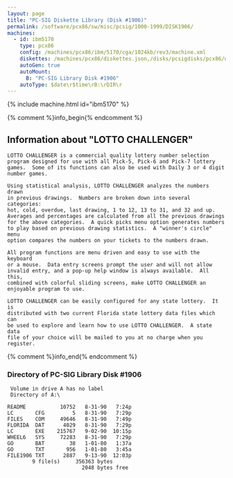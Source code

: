 ```yaml
---
layout: page
title: "PC-SIG Diskette Library (Disk #1906)"
permalink: /software/pcx86/sw/misc/pcsig/1000-1999/DISK1906/
machines:
  - id: ibm5170
    type: pcx86
    config: /machines/pcx86/ibm/5170/cga/1024kb/rev3/machine.xml
    diskettes: /machines/pcx86/diskettes.json,/disks/pcsigdisks/pcx86/diskettes.json
    autoGen: true
    autoMount:
      B: "PC-SIG Library Disk #1906"
    autoType: $date\r$time\rB:\rDIR\r
---
```


{% include machine.html id="ibm5170" %}

{% comment %}info_begin{% endcomment %}

## Information about "LOTTO CHALLENGER"

    LOTTO CHALLENGER is a commercial quality lottery number selection
    program designed for use with all Pick-5, Pick-6 and Pick-7 lottery
    games.  Some of its functions can also be used with Daily 3 or 4 digit
    number games.
    
    Using statistical analysis, LOTTO CHALLENGER analyzes the numbers drawn
    in previous drawings.  Numbers are broken down into several categories:
    hot, cold, overdue, last drawing, 1 to 12, 13 to 31, and 32 and up.
    Averages and percentages are calculated from all the previous drawings
    for the above categories.  A quick picks menu option generates numbers
    to play based on previous drawing statistics.  A "winner's circle" menu
    option compares the numbers on your tickets to the numbers drawn.
    
    All program functions are menu driven and easy to use with the keyboard
    or a mouse.  Data entry screens prompt the user and will not allow
    invalid entry, and a pop-up help window is always available.  All this,
    combined with colorful sliding screens, make LOTTO CHALLENGER an
    enjoyable program to use.
    
    LOTTO CHALLENGER can be easily configured for any state lottery.  It is
    distributed with two current Florida state lottery data files which can
    be used to explore and learn how to use LOTTO CHALLENGER.  A state data
    file of your choice will be mailed to you at no charge when you
    register.
{% comment %}info_end{% endcomment %}


### Directory of PC-SIG Library Disk #1906

     Volume in drive A has no label
     Directory of A:\

    README           10752   8-31-90   7:24p
    LC       CFG         5   8-31-90   7:29p
    FILES    COM     49646   8-31-90   7:49p
    FLORIDA  DAT      4029   8-31-90   7:29p
    LC       EXE    215767   9-02-90  10:15p
    WHEEL6   SYS     72283   8-31-90   7:29p
    GO       BAT        38   1-01-80   1:37a
    GO       TXT       956   1-01-80   3:45a
    FILE1906 TXT      2887   9-13-90  12:03p
            9 file(s)     356363 bytes
                            2048 bytes free
